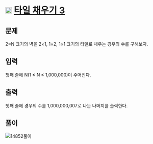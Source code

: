 # <img src="https://d2gd6pc034wcta.cloudfront.net/tier/10.svg" class="solvedac-tier" width=20> [타일 채우기 3](https://www.acmicpc.net/problem/14852)

## 문제
2×N 크기의 벽을 2×1, 1×2, 1×1 크기의 타일로 채우는 경우의 수를 구해보자.

## 입력
첫째 줄에 N(1 ≤ N ≤ 1,000,000)이 주어진다.

## 출력
첫째 줄에 경우의 수를 1,000,000,007로 나눈 나머지를 출력한다.

## 풀이
![14852풀이](https://user-images.githubusercontent.com/63500239/124389187-00ae1500-dd21-11eb-841f-b59a6f061811.png)
